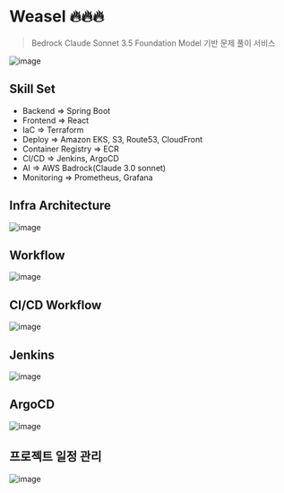 # Weasel 🔥🔥🔥

> Bedrock Claude Sonnet 3.5 Foundation Model 기반 문제 풀이 서비스

![image](https://github.com/user-attachments/assets/5fe252d0-2058-4b7a-9de1-f9b8684d3a2e)

## Skill Set

- Backend => Spring Boot
- Frontend => React
- IaC => Terraform
- Deploy => Amazon EKS, S3, Route53, CloudFront
- Container Registry => ECR
- CI/CD => Jenkins, ArgoCD
- AI => AWS Badrock(Claude 3.0 sonnet)
- Monitoring => Prometheus, Grafana

## Infra Architecture

![image](https://github.com/user-attachments/assets/58c227d8-b4e1-467b-9f4c-14d6df05af27)

## Workflow

![image](https://github.com/user-attachments/assets/18d56c86-cdc5-4886-b844-faeed4410abd)

## CI/CD Workflow

![image](https://github.com/user-attachments/assets/8ba5fa51-aee6-406c-80c3-5c38ed676c5a)

## Jenkins

![image](https://github.com/user-attachments/assets/72c2cd75-4a80-4e36-b5e7-d9e26c4c2569)

## ArgoCD

![image](https://github.com/user-attachments/assets/9f06af84-4201-44cf-af77-0243c9145382)

## 프로젝트 일정 관리

![image](https://github.com/user-attachments/assets/2c1863e9-d688-4845-b681-b8c0b0545606)
